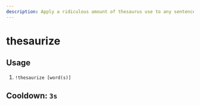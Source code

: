 ```yaml
---
description: Apply a ridiculous amount of thesaurus use to any sentence
---
```


# thesaurize

## Usage

1. `!thesaurize [word(s)]`

## Cooldown: `3s`

